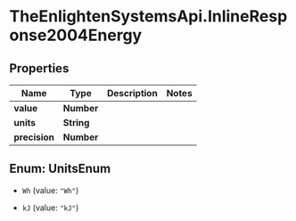 # TheEnlightenSystemsApi.InlineResponse2004Energy

## Properties

Name | Type | Description | Notes
------------ | ------------- | ------------- | -------------
**value** | **Number** |  | 
**units** | **String** |  | 
**precision** | **Number** |  | 



## Enum: UnitsEnum


* `Wh` (value: `"Wh"`)

* `kJ` (value: `"kJ"`)




